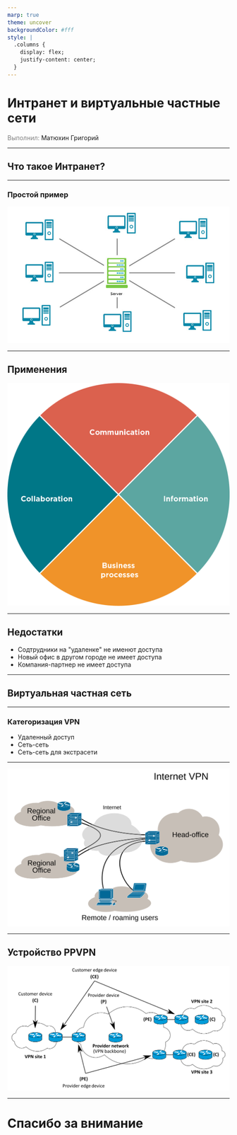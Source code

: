 ```yaml
---
marp: true
theme: uncover
backgroundColor: #fff
style: |
  .columns {
    display: flex;
    justify-content: center;
  }
---
```


# Интранет и виртуальные частные сети 

<span style="color: grey">Выполнил:</span> Матюхин Григорий

---

## Что такое Интранет?

---

### Простой пример

![Intranet](./images/intranet.jpg)

---

## Применения

![Intranet Features w:500](./images/intranet-features.png)

---

## Недостатки
- Содтрудники на "удаленке" не именют доступа
- Новый офис в другом городе не имеет доступа
- Компания-партнер не имеет доступа

---

## Виртуальная частная сеть

---

### Категоризация VPN

- Удаленный доступ
- Сеть-сеть
- Сеть-сеть для экстрасети

---

![VPN-Intranet Network Example w:900](./images/Virtual_Private_Network_Intranet_overview.svg)

---

## Устройство PPVPN 
![Site-to-site VPN Terminology w:900](./images/Site-to-Site_VPN_terminology-en.svg)

---

# Спасибо за внимание
